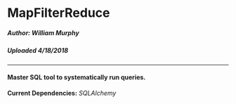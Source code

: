 # MapFilterReduce

##### Author: *William Murphy*
##### Uploaded *4/18/2018*

---
#### Master SQL tool to systematically run queries. 

   **Current Dependencies:** *SQLAlchemy*
